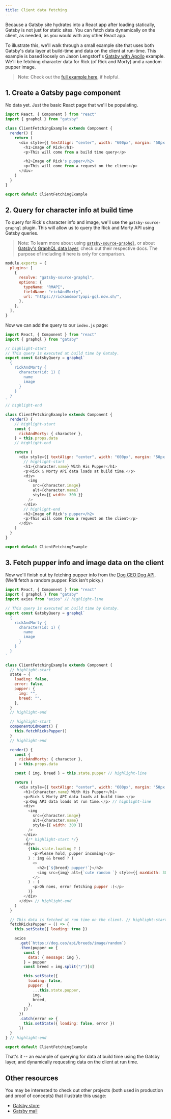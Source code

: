 ```yaml
---
title: Client data fetching
---
```


Because a Gatsby site hydrates into a React app after loading statically, Gatsby is not just for static sites. You can fetch data dynamically on the client, as needed, as you would with any other React app.

 To illustrate this, we'll walk through a small example site that uses both Gatsby's data layer at build-time and data on the client at run-time. This example is based loosely on Jason Lengstorf's [Gatsby with Apollo](https://github.com/jlengstorf/gatsby-with-apollo) example. We'll be fetching character data for Rick (of Rick and Morty) and a random pupper image.

> Note: Check out the [full example here](https://github.com/amberleyromo/gatsby-client-data-fetching), if helpful.

## 1. Create a Gatsby page component

No data yet. Just the basic React page that we'll be populating.

```jsx:title=index.js
import React, { Component } from "react"
import { graphql } from "gatsby"

class ClientFetchingExample extends Component {
  render() {
    return (
      <div style={{ textAlign: "center", width: "600px", margin: "50px auto" }}>
        <h1>Image of Rick</h1>
        <p>This will come from a build time query</p>

        <h2>Image of Rick's pupper</h2>
        <p>This will come from a request on the client</p>
      </div>
    )
  }
}

export default ClientFetchingExample
```

## 2. Query for character info at build time

To query for Rick's character info and image, we'll use the `gatsby-source-graphql` plugin. This will allow us to query the Rick and Morty API using Gatsby queries.

> Note: To learn more about using [`gatsby-source-graphql`](/packages/gatsby-source-graphql/), or about [Gatsby's GraphQL data layer](https://www.gatsbyjs.org/docs/graphql/), check out their respective docs. The purpose of including it here is only for comparison.

```javascript:title=gatsby-config.js
module.exports = {
  plugins: [
    {
      resolve: "gatsby-source-graphql",
      options: {
        typeName: "RMAPI",
        fieldName: "rickAndMorty",
        url: "https://rickandmortyapi-gql.now.sh/",
      },
    },
  ],
}
```

Now we can add the query to our `index.js` page:

```jsx:title=index.js
import React, { Component } from "react"
import { graphql } from "gatsby"

// highlight-start
// This query is executed at build time by Gatsby.
export const GatsbyQuery = graphql`
  {
    rickAndMorty {
      character(id: 1) {
        name
        image
      }
    }
  }
`
// highlight-end

class ClientFetchingExample extends Component {
  render() {
    // highlight-start
    const {
      rickAndMorty: { character },
    } = this.props.data
    // highlight-end

    return (
      <div style={{ textAlign: "center", width: "600px", margin: "50px auto" }}>
        // highlight-start
        <h1>{character.name} With His Pupper</h1>
        <p>Rick & Morty API data loads at build time.</p>
        <div>
          <img
            src={character.image}
            alt={character.name}
            style={{ width: 300 }}
          />
        </div>
        // highlight-end
        <h2>Image of Rick's pupper</h2>
        <p>This will come from a request on the client</p>
      </div>
    )
  }
}

export default ClientFetchingExample
```

## 3. Fetch pupper info and image data on the client

Now we'll finish out by fetching pupper info from the [Dog CEO Dog API](https://dog.ceo/dog-api/). (We'll fetch a random pupper. Rick isn't picky.)

```jsx:title=index.js
import React, { Component } from "react"
import { graphql } from "gatsby"
import axios from "axios" // highlight-line

// This query is executed at build time by Gatsby.
export const GatsbyQuery = graphql`
  {
    rickAndMorty {
      character(id: 1) {
        name
        image
      }
    }
  }
`

class ClientFetchingExample extends Component {
  // highlight-start
  state = {
    loading: false,
    error: false,
    pupper: {
      img: "",
      breed: "",
    },
  }
  // highlight-end

  // highlight-start
  componentDidMount() {
    this.fetchRicksPupper()
  }
  // highlight-end

  render() {
    const {
      rickAndMorty: { character },
    } = this.props.data

    const { img, breed } = this.state.pupper // highlight-line

    return (
      <div style={{ textAlign: "center", width: "600px", margin: "50px auto" }}>
        <h1>{character.name} With His Pupper</h1>
        <p>Rick & Morty API data loads at build time.</p>
        <p>Dog API data loads at run time.</p> // highlight-line
        <div>
          <img
            src={character.image}
            alt={character.name}
            style={{ width: 300 }}
          />
        </div>
         {/* highlight-start */}
        <div>
          {this.state.loading ? (
            <p>Please hold, pupper incoming!</p>
          ) : img && breed ? (
            <>
              <h2>{`${breed} pupper!`}</h2>
              <img src={img} alt={`cute random `} style={{ maxWidth: 300 }} />
            </>
          ) : (
            <p>Oh noes, error fetching pupper :(</p>
          )}
        </div>
      </div> // highlight-end
    )
  }

  // This data is fetched at run time on the client. // highlight-start
  fetchRicksPupper = () => {
    this.setState({ loading: true })

    axios
      .get(`https://dog.ceo/api/breeds/image/random`)
      .then(pupper => {
        const {
          data: { message: img },
        } = pupper
        const breed = img.split("/")[4]

        this.setState({
          loading: false,
          pupper: {
            ...this.state.pupper,
            img,
            breed,
          },
        })
      })
      .catch(error => {
        this.setState({ loading: false, error })
      })
  }
} // highlight-end

export default ClientFetchingExample
```

That's it -- an example of querying for data at build time using the Gatsby layer, and dynamically requesting data on the client at run time.

## Other resources

You may be interested to check out other projects (both used in production and proof of concepts) that illustrate this usage:

- [Gatsby store](https://github.com/gatsbyjs/store.gatsbyjs.org)
- [Gatsby mail](https://github.com/DSchau/gatsby-mail)
